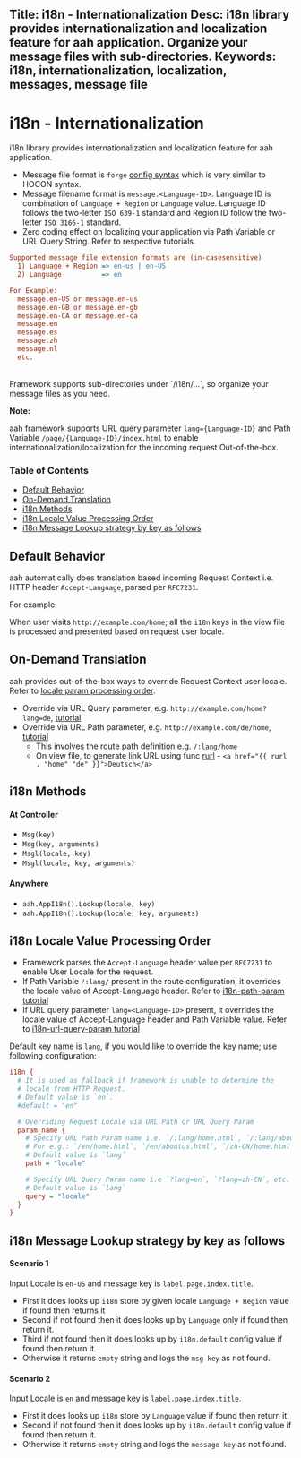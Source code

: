 Title: i18n - Internationalization
Desc: i18n library provides internationalization and localization feature for aah application. Organize your message files with sub-directories.
Keywords: i18n, internationalization, localization, messages, message file
---
# i18n - Internationalization

i18n library provides internationalization and localization feature for aah application.

  * Message file format is `forge` [config syntax](configuration.html) which is very similar to HOCON syntax.
  * Message filename format is `message.<Language-ID>`. Language ID is combination of `Language + Region` or `Language` value. Language ID follows the two-letter `ISO 639-1` standard and Region ID follow the two-letter `ISO 3166-1` standard.
  * Zero coding effect on localizing your application via Path Variable or URL Query String. Refer to respective tutorials.

```cfg
Supported message file extension formats are (in-casesensitive)
  1) Language + Region => en-us | en-US
  2) Language          => en

For Example:
  message.en-US or message.en-us
  message.en-GB or message.en-gb
  message.en-CA or message.en-ca
  message.en
  message.es
  message.zh
  message.nl
  etc.
```
<br>
Framework supports sub-directories under `<app-base-dir>/i18n/...`, so organize your message files as you need.

<div class="alert alert-info-blue">
<p><strong>Note:</strong></p>
<p>aah framework supports URL query parameter <code>lang={Language-ID}</code> and Path Variable <code>/page/{Language-ID}/index.html</code> to enable internationalization/localization for the incoming request Out-of-the-box.</p>
</div>

### Table of Contents

  * [Default Behavior](#default-behavior)
  * [On-Demand Translation](#on-demand-translation)
  * [i18n Methods](#i18n-methods)
  * [i18n Locale Value Processing Order](#i18n-locale-value-processing-order)
  * [i18n Message Lookup strategy by key as follows](#i18n-message-lookup-strategy-by-key-as-follows)

## Default Behavior

aah automatically does translation based incoming Request Context i.e. HTTP header `Accept-Language`, parsed per `RFC7231`.

For example:

When user visits `http://example.com/home`; all the `i18n` keys in the view file is processed and presented based on request user locale.


## On-Demand Translation

aah provides out-of-the-box ways to override Request Context user locale. Refer to [locale param processing order](#i18n-locale-value-processing-order).

  * Override via URL Query parameter, e.g. `http://example.com/home?lang=de`, [tutorial](/tutorial/i18n-url-query-param.html)
  * Override via URL Path parameter, e.g. `http://example.com/de/home`, [tutorial](/tutorial/i18n-url-path-param.html)
      * This involves the route path definition e.g. `/:lang/home`
      * On view file, to generate link URL using func [rurl](/template-funcs.html#func-rurl) - `<a href="{{ rurl . "home" "de" }}">Deutsch</a>`


## i18n Methods

#### At Controller
  * `Msg(key)`
  * `Msg(key, arguments)`
  * `Msgl(locale, key)`
  * `Msgl(locale, key, arguments)`

#### Anywhere
  * `aah.AppI18n().Lookup(locale, key)`
  * `aah.AppI18n().Lookup(locale, key, arguments)`

## i18n Locale Value Processing Order

* Framework parses the `Accept-Language` header value per `RFC7231` to enable User Locale for the request.
* If Path Variable `/:lang/` present in the route configuration, it overrides the locale value of Accept-Language header. Refer to [i18n-path-param tutorial](/tutorial/i18n-url-path-param.html)
* If URL query parameter `lang=<Language-ID>` present, it overrides the locale value of Accept-Language header and Path Variable value. Refer to [i18n-url-query-param tutorial](/tutorial/i18n-url-query-param.html)

Default key name is `lang`, if you would like to override the key name; use following configuration:
```cfg
i18n {
  # It is used as fallback if framework is unable to determine the
  # locale from HTTP Request.
  # Default value is `en`.
  #default = "en"

  # Overriding Request Locale via URL Path or URL Query Param
  param_name {
    # Specify URL Path Param name i.e. `/:lang/home.html`, `/:lang/aboutus.html`, etc.
    # For e.g.: `/en/home.html`, `/en/aboutus.html`, `/zh-CN/home.html`, `/zh-CN/aboutus.html` etc.
    # Default value is `lang`
    path = "locale"

    # Specify URL Query Param name i.e `?lang=en`, `?lang=zh-CN`, etc.
    # Default value is `lang`
    query = "locale"
  }
}
```

## i18n Message Lookup strategy by key as follows

#### Scenario 1

Input Locale is `en-US` and message key is `label.page.index.title`.

  * First it does looks up `i18n` store by given locale `Language + Region` value if found then returns it
  * Second if not found then it does looks up by `Language` only if found then return it.
  * Third if not found then it does looks up by `i18n.default` config value if found then return it.
  * Otherwise it returns `empty` string and logs the `msg key` as not found.

#### Scenario 2

Input Locale is `en` and message key is `label.page.index.title`.

  * First it does looks up `i18n` store by `Language` value if found then return it.
  * Second if not found then it does looks up by `i18n.default` config value if found then return it.
  * Otherwise it returns `empty` string and logs the `message key` as not found.
